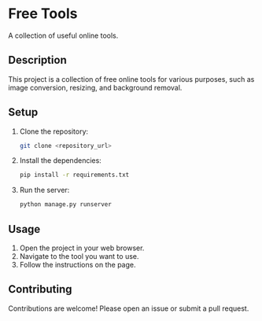 # Free Tools

A collection of useful online tools.

## Description

This project is a collection of free online tools for various purposes, such as image conversion, resizing, and background removal.

## Setup

1.  Clone the repository:

    ```bash
    git clone <repository_url>
    ```
2.  Install the dependencies:

    ```bash
    pip install -r requirements.txt
    ```
3.  Run the server:

    ```bash
    python manage.py runserver
    ```

## Usage

1.  Open the project in your web browser.
2.  Navigate to the tool you want to use.
3.  Follow the instructions on the page.

## Contributing

Contributions are welcome! Please open an issue or submit a pull request.
